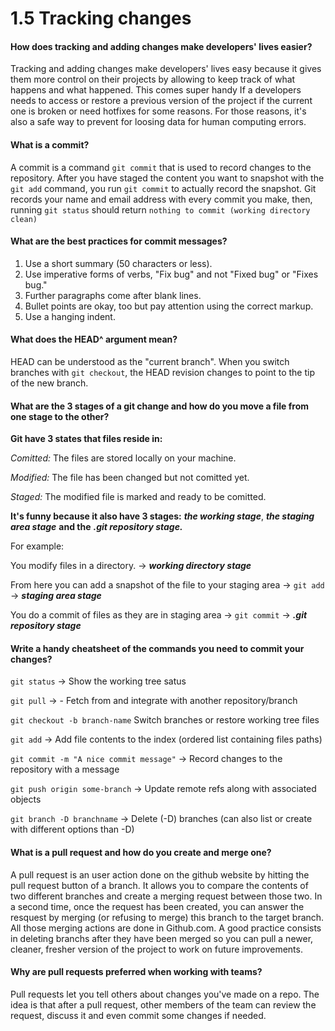 # 1.5 Tracking changes

#### How does tracking and adding changes make developers' lives easier?
Tracking and adding changes make developers' lives easy because it gives them more control on their projects by allowing to keep track of what happens and what happened. This comes super handy If a developers needs to access or restore a previous version of the project if the current one is broken or need hotfixes for some reasons. For those reasons, it's also a safe way to prevent for loosing data for human computing errors.

#### What is a commit?
A commit is a command `git commit` that is used to record changes to the repository.
After you have staged the content you want to snapshot with the `git add` command, you run `git commit` to actually record the snapshot. Git records your name and email address with every commit you make, then, running `git status` should return `nothing to commit (working directory clean)`

#### What are the best practices for commit messages?
1. Use a short summary (50 characters or less).
2. Use imperative forms of verbs, "Fix bug" and not "Fixed bug" or "Fixes bug."
3. Further paragraphs come after blank lines.
4. Bullet points are okay, too but pay attention using the correct markup.
5. Use a hanging indent.

#### What does the HEAD^ argument mean?
HEAD can be understood as the "current branch". When you switch branches with `git checkout`, the HEAD revision changes to point to the tip of the new branch.

#### What are the 3 stages of a git change and how do you move a file from one stage to the other?
**Git have 3 states that files reside in:**

*Comitted:* The files are stored locally on your machine.

*Modified:* The file has been changed but not comitted yet.

*Staged:* The modified file is marked and ready to be comitted.

**It's funny because it also have 3 stages:** ***the working stage***, ***the staging area stage*** **and the** ***.git repository stage.***

For example:

You modify files in a directory. -> ***working directory stage***

From here you can add a snapshot of the file to your staging area -> `git add` -> ***staging area stage***

You do a commit of files as they are in staging area -> `git commit` -> ***.git repository stage***

#### Write a handy cheatsheet of the commands you need to commit your changes?
`git status` -> Show the working tree satus

`git pull` -> - Fetch from and integrate with another repository/branch

`git checkout -b branch-name` Switch branches or restore working tree files

`git add` -> Add file contents to the index (ordered list containing files paths)

`git commit -m "A nice commit message"` -> Record changes to the repository with a message

`git push origin some-branch` -> Update remote refs along with associated objects

`git branch -D branchname` ->  Delete (-D) branches (can also list or create with different options than -D)

#### What is a pull request and how do you create and merge one?
A pull request is an user action done on the github website by hitting the pull request button of a branch. It allows you to compare the contents of two different branches and create a merging request between those two. In a second time, once the request has been created, you can answer the resquest by merging (or refusing to merge) this branch to the target branch. All those merging actions are done in Github.com.
A good practice consists in deleting branchs after they have been merged so you can pull a newer, cleaner, fresher version of the project to work on future improvements.

#### Why are pull requests preferred when working with teams?
Pull requests let you tell others about changes you've made on a repo. The idea is that after a pull request, other members of the team can review the request, discuss it and even commit some changes if needed.